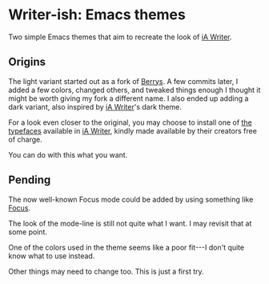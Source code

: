 # Writer-ish: Emacs themes

Two simple Emacs themes that aim to recreate the look of [iA Writer](https://ia.net/writer).

## Origins

The light variant started out as a fork of [Berrys](https://github.com/vbuzin/berrys-theme). A few commits later, I added a few colors, changed others, and tweaked things enough I thought it might be worth giving my fork a different name. I also ended up adding a dark variant, also inspired by [iA Writer](https://ia.net/writer)'s dark theme.

For a look even closer to the original, you may choose to install one of [the typefaces](https://github.com/iaolo/iA-Fonts) available in [iA Writer](https://ia.net/writer), kindly made available by their creators free of charge.

You can do with this what you want.

## Pending

The now well-known Focus mode could be added by using something like [Focus](https://github.com/larstvei/Focus). 

The look of the mode-line is still not quite what I want. I may revisit that at some point.

One of the colors used in the theme seems like a poor fit---I don't quite know what to use instead.

Other things may need to change too. This is just a first try.
